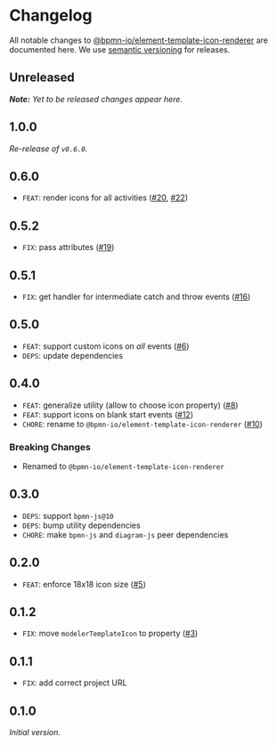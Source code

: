 # Changelog

All notable changes to [@bpmn-io/element-template-icon-renderer](https://github.com/bpmn-io/element-template-icon-renderer) are documented here. We use [semantic versioning](http://semver.org/) for releases.

## Unreleased

___Note:__ Yet to be released changes appear here._

## 1.0.0

_Re-release of `v0.6.0`._

## 0.6.0

* `FEAT`: render icons for all activities ([#20](https://github.com/bpmn-io/element-template-icon-renderer/issues/20), [#22](https://github.com/bpmn-io/element-template-icon-renderer/pull/22))

## 0.5.2

* `FIX`: pass attributes ([#19](https://github.com/bpmn-io/element-template-icon-renderer/pull/19))

## 0.5.1

* `FIX`: get handler for intermediate catch and throw events ([#16](https://github.com/bpmn-io/element-template-icon-renderer/pull/16))

## 0.5.0

* `FEAT`: support custom icons on _all_ events ([#6](https://github.com/bpmn-io/element-template-icon-renderer/issues/6))
* `DEPS`: update dependencies

## 0.4.0

* `FEAT`: generalize utility (allow to choose icon property) ([#8](https://github.com/bpmn-io/element-template-icon-renderer/issues/8))
* `FEAT`: support icons on blank start events ([#12](https://github.com/bpmn-io/element-template-icon-renderer/issues/12))
* `CHORE`: rename to `@bpmn-io/element-template-icon-renderer` ([#10](https://github.com/bpmn-io/element-template-icon-renderer/issues/10))

### Breaking Changes

* Renamed to `@bpmn-io/element-template-icon-renderer`

## 0.3.0

* `DEPS`: support `bpmn-js@10`
* `DEPS`: bump utility dependencies
* `CHORE`: make `bpmn-js` and `diagram-js` peer dependencies

## 0.2.0

* `FEAT`: enforce 18x18 icon size ([#5](https://github.com/bpmn-io/element-template-icon-renderer/pull/5))

## 0.1.2

* `FIX`: move `modelerTemplateIcon` to property ([#3](https://github.com/bpmn-io/element-template-icon-renderer/pull/3))

## 0.1.1

* `FIX`: add correct project URL

## 0.1.0

_Initial version._
